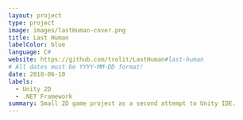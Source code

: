```yaml
---
layout: project
type: project
image: images/lastHuman-cover.png
title: Last Human
labelColor: blue
language: C#
website: https://github.com/trolit/LastHuman#last-human
# All dates must be YYYY-MM-DD format!
date: 2018-06-10
labels:
  - Unity 2D
  - .NET Framework
summary: Small 2D game project as a second attempt to Unity IDE.
---
```

